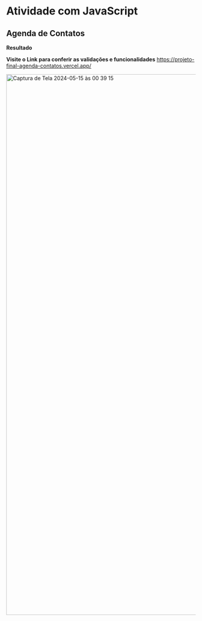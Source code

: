 # Atividade com JavaScript

## Agenda de Contatos

**Resultado**

**Visite o Link para conferir as validações e funcionalidades**
https://projeto-final-agenda-contatos.vercel.app/

<img width="1438" alt="Captura de Tela 2024-05-15 às 00 39 15" src="https://github.com/LucaasOliveira/EBAC/assets/110198679/bb71955d-00ab-44fc-83ea-a9b38435adc2">




